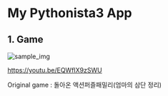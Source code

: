 #  My Pythonista3 App

## 1. Game

![sample_img](./images/sample_img.gif)

https://youtu.be/EQWfIX9zSWU

Original game : 돌아온 액션퍼즐패밀리(엄마의 삼단 정리)